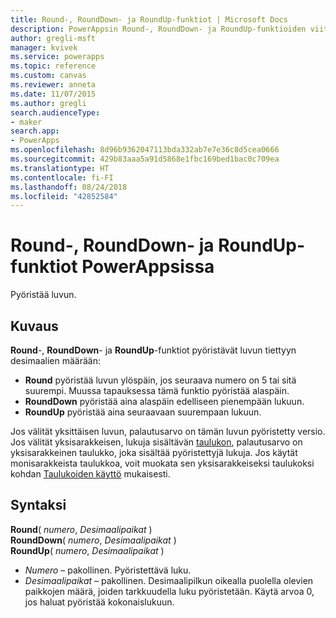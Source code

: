 ```yaml
---
title: Round-, RoundDown- ja RoundUp-funktiot | Microsoft Docs
description: PowerAppsin Round-, RoundDown- ja RoundUp-funktioiden viitetiedot, mukaan lukien syntaksi ja esimerkit
author: gregli-msft
manager: kvivek
ms.service: powerapps
ms.topic: reference
ms.custom: canvas
ms.reviewer: anneta
ms.date: 11/07/2015
ms.author: gregli
search.audienceType:
- maker
search.app:
- PowerApps
ms.openlocfilehash: 8d96b9362047113bda332ab7e7e36c8d5cea0666
ms.sourcegitcommit: 429b83aaa5a91d5868e1fbc169bed1bac0c709ea
ms.translationtype: HT
ms.contentlocale: fi-FI
ms.lasthandoff: 08/24/2018
ms.locfileid: "42852584"
---
```

# <a name="round-rounddown-and-roundup-functions-in-powerapps"></a>Round-, RoundDown- ja RoundUp-funktiot PowerAppsissa
Pyöristää luvun.

## <a name="description"></a>Kuvaus
**Round**-, **RoundDown**- ja **RoundUp**-funktiot pyöristävät luvun tiettyyn desimaalien määrään:

* **Round** pyöristää luvun ylöspäin, jos seuraava numero on 5 tai sitä suurempi. Muussa tapauksessa tämä funktio pyöristää alaspäin.
* **RoundDown** pyöristää aina alaspäin edelliseen pienempään lukuun.
* **RoundUp** pyöristää aina seuraavaan suurempaan lukuun.

Jos välität yksittäisen luvun, palautusarvo on tämän luvun pyöristetty versio.  Jos välität yksisarakkeisen, lukuja sisältävän [taulukon](../working-with-tables.md), palautusarvo on yksisarakkeinen taulukko, joka sisältää pyöristettyjä lukuja. Jos käytät monisarakkeista taulukkoa, voit muokata sen yksisarakkeiseksi taulukoksi kohdan [Taulukoiden käyttö](../working-with-tables.md) mukaisesti.

## <a name="syntax"></a>Syntaksi
**Round**( *numero*, *Desimaalipaikat* )<br>**RoundDown**( *numero*, *Desimaalipaikat* )<br>**RoundUp**( *numero*, *Desimaalipaikat* )

* *Numero* – pakollinen. Pyöristettävä luku.
* *Desimaalipaikat* – pakollinen.  Desimaalipilkun oikealla puolella olevien paikkojen määrä, joiden tarkkuudella luku pyöristetään.  Käytä arvoa 0, jos haluat pyöristää kokonaislukuun.  

